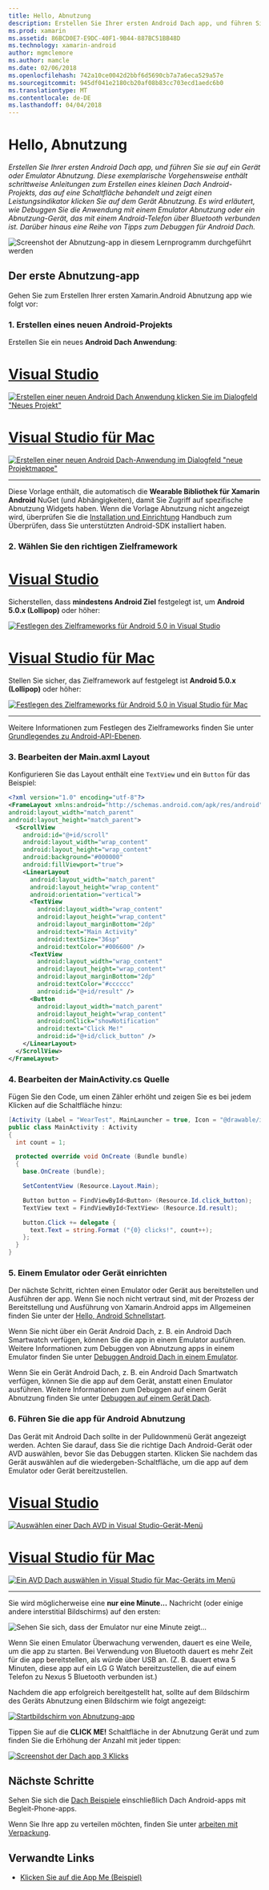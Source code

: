 ```yaml
---
title: Hello, Abnutzung
description: Erstellen Sie Ihrer ersten Android Dach app, und führen Sie sie auf ein Gerät oder Emulator Abnutzung. Diese exemplarische Vorgehensweise enthält schrittweise Anleitungen zum Erstellen eines kleinen Dach Android-Projekts, das auf eine Schaltfläche behandelt und zeigt einen Leistungsindikator klicken Sie auf dem Gerät Abnutzung. Es wird erläutert, wie Debuggen Sie die Anwendung mit einem Emulator Abnutzung oder ein Abnutzung-Gerät, das mit einem Android-Telefon über Bluetooth verbunden ist. Darüber hinaus eine Reihe von Tipps zum Debuggen für Android Dach.
ms.prod: xamarin
ms.assetid: 86BCD0E7-E9DC-40F1-9B44-887BC51BB48D
ms.technology: xamarin-android
author: mgmclemore
ms.author: mamcle
ms.date: 02/06/2018
ms.openlocfilehash: 742a10ce0042d2bbf6d5690cb7a7a6eca529a57e
ms.sourcegitcommit: 945df041e2180cb20af08b83cc703ecd1aedc6b0
ms.translationtype: MT
ms.contentlocale: de-DE
ms.lasthandoff: 04/04/2018
---
```

# <a name="hello-wear"></a>Hello, Abnutzung

_Erstellen Sie Ihrer ersten Android Dach app, und führen Sie sie auf ein Gerät oder Emulator Abnutzung. Diese exemplarische Vorgehensweise enthält schrittweise Anleitungen zum Erstellen eines kleinen Dach Android-Projekts, das auf eine Schaltfläche behandelt und zeigt einen Leistungsindikator klicken Sie auf dem Gerät Abnutzung. Es wird erläutert, wie Debuggen Sie die Anwendung mit einem Emulator Abnutzung oder ein Abnutzung-Gerät, das mit einem Android-Telefon über Bluetooth verbunden ist. Darüber hinaus eine Reihe von Tipps zum Debuggen für Android Dach._

![Screenshot der Abnutzung-app in diesem Lernprogramm durchgeführt werden](hello-wear-images/example.png)

## <a name="your-first-wear-app"></a>Der erste Abnutzung-app

Gehen Sie zum Erstellen Ihrer ersten Xamarin.Android Abnutzung app wie folgt vor:

### <a name="1-create-a-new-android-project"></a>1. Erstellen eines neuen Android-Projekts

Erstellen Sie ein neues **Android Dach Anwendung**:

# <a name="visual-studiotabvswin"></a>[Visual Studio](#tab/vswin)

[![Erstellen einer neuen Android Dach Anwendung klicken Sie im Dialogfeld "Neues Projekt"](hello-wear-images/vs/new-solution-sml.png)](hello-wear-images/vs/new-solution.png#lightbox)

# <a name="visual-studio-for-mactabvsmac"></a>[Visual Studio für Mac](#tab/vsmac)

[![Erstellen einer neuen Android Dach-Anwendung im Dialogfeld "neue Projektmappe"](hello-wear-images/xs/new-solution-sml.png)](hello-wear-images/xs/new-solution.png#lightbox)

-----


Diese Vorlage enthält, die automatisch die **Wearable Bibliothek für Xamarin Android** NuGet (und Abhängigkeiten), damit Sie Zugriff auf spezifische Abnutzung Widgets haben. Wenn die Vorlage Abnutzung nicht angezeigt wird, überprüfen Sie die [Installation und Einrichtung](~/android/wear/get-started/installation.md) Handbuch zum Überprüfen, dass Sie unterstützten Android-SDK installiert haben. 

### <a name="2-choose-the-correct-target-framework"></a>2. Wählen Sie den richtigen **Zielframework**

# <a name="visual-studiotabvswin"></a>[Visual Studio](#tab/vswin)

Sicherstellen, dass **mindestens Android Ziel** festgelegt ist, um **Android 5.0.x (Lollipop)** oder höher: 

[![Festlegen des Zielframeworks für Android 5.0 in Visual Studio](hello-wear-images/vs/target-framework-sml.png)](hello-wear-images/vs/target-framework.png#lightbox)

# <a name="visual-studio-for-mactabvsmac"></a>[Visual Studio für Mac](#tab/vsmac)

Stellen Sie sicher, das Zielframework auf festgelegt ist **Android 5.0.x (Lollipop)** oder höher:

[![Festlegen des Zielframeworks für Android 5.0 in Visual Studio für Mac](hello-wear-images/xs/target-framework-sml.png)](hello-wear-images/xs/target-framework.png#lightbox)

-----

Weitere Informationen zum Festlegen des Zielframeworks finden Sie unter [Grundlegendes zu Android-API-Ebenen](~/android/app-fundamentals/android-api-levels.md).


### <a name="3-edit-the-mainaxml-layout"></a>3. Bearbeiten der **Main.axml** Layout

Konfigurieren Sie das Layout enthält eine `TextView` und ein `Button` für das Beispiel: 

```xml
<?xml version="1.0" encoding="utf-8"?>
<FrameLayout xmlns:android="http://schemas.android.com/apk/res/android"
android:layout_width="match_parent"
android:layout_height="match_parent">
  <ScrollView
    android:id="@+id/scroll"
    android:layout_width="wrap_content"
    android:layout_height="wrap_content"
    android:background="#000000"
    android:fillViewport="true">
    <LinearLayout
      android:layout_width="match_parent"
      android:layout_height="wrap_content"
      android:orientation="vertical">
      <TextView
        android:layout_width="wrap_content"
        android:layout_height="wrap_content"
        android:layout_marginBottom="2dp"
        android:text="Main Activity"
        android:textSize="36sp"
        android:textColor="#006600" />
      <TextView
        android:layout_width="wrap_content"
        android:layout_height="wrap_content"
        android:layout_marginBottom="2dp"
        android:textColor="#cccccc"
        android:id="@+id/result" />
      <Button
        android:layout_width="match_parent"
        android:layout_height="wrap_content"
        android:onClick="showNotification"
        android:text="Click Me!"
        android:id="@+id/click_button" />
    </LinearLayout>
  </ScrollView>
</FrameLayout>
```

### <a name="4-edit-the-mainactivitycs-source"></a>4. Bearbeiten der **MainActivity.cs** Quelle

Fügen Sie den Code, um einen Zähler erhöht und zeigen Sie es bei jedem Klicken auf die Schaltfläche hinzu: 

```csharp
[Activity (Label = "WearTest", MainLauncher = true, Icon = "@drawable/icon")]
public class MainActivity : Activity
{
  int count = 1;

  protected override void OnCreate (Bundle bundle)
  {
    base.OnCreate (bundle);

    SetContentView (Resource.Layout.Main);

    Button button = FindViewById<Button> (Resource.Id.click_button);
    TextView text = FindViewById<TextView> (Resource.Id.result);

    button.Click += delegate {
      text.Text = string.Format ("{0} clicks!", count++);
    };
  }
}
```

### <a name="5-setup-an-emulator-or-device"></a>5. Einem Emulator oder Gerät einrichten

Der nächste Schritt, richten einen Emulator oder Gerät aus bereitstellen und Ausführen der app. Wenn Sie noch nicht vertraut sind, mit der Prozess der Bereitstellung und Ausführung von Xamarin.Android apps im Allgemeinen finden Sie unter der [Hello, Android Schnellstart](~/android/get-started/hello-android/hello-android-quickstart.md).

Wenn Sie nicht über ein Gerät Android Dach, z. B. ein Android Dach Smartwatch verfügen, können Sie die app in einem Emulator ausführen. Weitere Informationen zum Debuggen von Abnutzung apps in einem Emulator finden Sie unter [Debuggen Android Dach in einem Emulator](~/android/wear/deploy-test/debug-on-emulator.md).

Wenn Sie ein Gerät Android Dach, z. B. ein Android Dach Smartwatch verfügen, können Sie die app auf dem Gerät, anstatt einen Emulator ausführen. Weitere Informationen zum Debuggen auf einem Gerät Abnutzung finden Sie unter [Debuggen auf einem Gerät Dach](~/android/wear/deploy-test/debug-on-device.md).


### <a name="6-run-the-android-wear-app"></a>6. Führen Sie die app für Android Abnutzung

Das Gerät mit Android Dach sollte in der Pulldownmenü Gerät angezeigt werden. Achten Sie darauf, dass Sie die richtige Dach Android-Gerät oder AVD auswählen, bevor Sie das Debuggen starten. Klicken Sie nachdem das Gerät auswählen auf die wiedergeben-Schaltfläche, um die app auf dem Emulator oder Gerät bereitzustellen.

# <a name="visual-studiotabvswin"></a>[Visual Studio](#tab/vswin)

[![Auswählen einer Dach AVD in Visual Studio-Gerät-Menü](hello-wear-images/vs/choose-wear-sim.png)](hello-wear-images/vs/choose-wear-sim.png#lightbox)

# <a name="visual-studio-for-mactabvsmac"></a>[Visual Studio für Mac](#tab/vsmac)

[![Ein AVD Dach auswählen in Visual Studio für Mac-Geräts im Menü](hello-wear-images/xs/choose-wear-sim.png)](hello-wear-images/xs/choose-wear-sim.png#lightbox)

-----

Sie wird möglicherweise eine **nur eine Minute...**  Nachricht (oder einige andere interstitial Bildschirms) auf den ersten: 

![Sehen Sie sich, dass der Emulator nur eine Minute zeigt...](hello-wear-images/please-wait.png)

Wenn Sie einen Emulator Überwachung verwenden, dauert es eine Weile, um die app zu starten. Bei Verwendung von Bluetooth dauert es mehr Zeit für die app bereitstellen, als würde über USB an. (Z. B. dauert etwa 5 Minuten, diese app auf ein LG G Watch bereitzustellen, die auf einem Telefon zu Nexus 5 Bluetooth verbunden ist.)

Nachdem die app erfolgreich bereitgestellt hat, sollte auf dem Bildschirm des Geräts Abnutzung einen Bildschirm wie folgt angezeigt:

[![Startbildschirm von Abnutzung-app](hello-wear-images/mainactivity-screen.png)](hello-wear-images/mainactivity-screen.png#lightbox)

Tippen Sie auf die **CLICK ME!** Schaltfläche in der Abnutzung Gerät und zum finden Sie die Erhöhung der Anzahl mit jeder tippen:

[![Screenshot der Dach app 3 Klicks](hello-wear-images/mainactivity-counts.png)](hello-wear-images/mainactivity-counts.png#lightbox)


## <a name="next-steps"></a>Nächste Schritte

Sehen Sie sich die [Dach Beispiele](https://developer.xamarin.com/samples/android/Android%20Wear/) einschließlich Dach Android-apps mit Begleit-Phone-apps.

Wenn Sie Ihre app zu verteilen möchten, finden Sie unter [arbeiten mit Verpackung](~/android/wear/deploy-test/packaging.md).


## <a name="related-links"></a>Verwandte Links

- [Klicken Sie auf die App Me (Beispiel)](https://developer.xamarin.com/samples/monodroid/wear/WearTest/)
